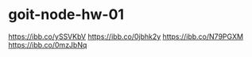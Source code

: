 # goit-node-hw-01

https://ibb.co/ySSVKbV
https://ibb.co/0jbhk2y
https://ibb.co/N79PGXM
https://ibb.co/0mzJbNq